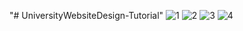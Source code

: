 "# UniversityWebsiteDesign-Tutorial" 
![1](https://github.com/cakirozge/UniversityWebsiteDesign-Tutorial/assets/103516475/c4e4a421-ac69-469c-b4b1-50cb8b3153bb)
![2](https://github.com/cakirozge/UniversityWebsiteDesign-Tutorial/assets/103516475/b437db3d-4806-4a19-8201-12e1bb16119d)
![3](https://github.com/cakirozge/UniversityWebsiteDesign-Tutorial/assets/103516475/962e73ae-a2ab-4017-9753-a2ee5f0494c0)
![4](https://github.com/cakirozge/UniversityWebsiteDesign-Tutorial/assets/103516475/e899345a-0234-46bd-ba59-57a25a2106f7)
